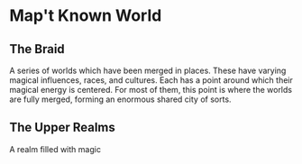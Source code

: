 # Map't Known World

## The Braid

A series of worlds which have been merged in places. These have varying magical influences, races, and cultures. Each has a point around which their magical energy is centered. For most of them, this point is where the worlds are fully merged, forming an enormous shared city of sorts.

## The Upper Realms

A realm filled with magic

